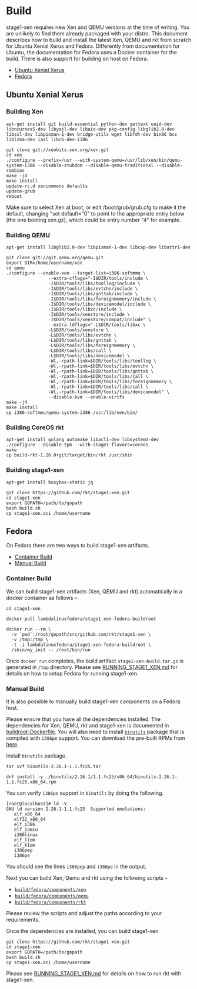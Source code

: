 # Build
stage1-xen requires new Xen and QEMU versions at the time of writing. You are unlikely to find them already packaged with your distro. This document describes how to build and install the latest Xen, QEMU and rkt from scratch for Ubuntu Xenial Xerus and Fedora. Differently from documentation for Ubuntu, the documentation for Fedora uses a Docker container for the build. There is also support for building on host on Fedora.

 * [Ubuntu Xenial Xerus](#build_ubuntu)
 * [Fedora](#build_fedora)

<a name="build_ubuntu"></a>
## Ubuntu Xenial Xerus

### Building Xen
```
apt-get install git build-essential python-dev gettext uuid-dev libncurses5-dev libyajl-dev libaio-dev pkg-config libglib2.0-dev libssl-dev libpixman-1-dev bridge-utils wget libfdt-dev bin86 bcc liblzma-dev iasl libc6-dev-i386

git clone git://xenbits.xen.org/xen.git
cd xen
./configure --prefix=/usr --with-system-qemu=/usr/lib/xen/bin/qemu-system-i386 --disable-stubdom --disable-qemu-traditional --disable-rombios
make -j4
make install
update-rc.d xencommons defaults
update-grub
reboot
```
Make sure to select Xen at boot, or edit /boot/grub/grub.cfg to make it the default, changing "set default="0" to point to the appropriate entry below (the one booting xen.gz), which could be entry number "4" for example.


### Building QEMU
```
apt-get install libglib2.0-dev libpixman-1-dev libcap-dev libattr1-dev

git clone git://git.qemu.org/qemu.git
export DIR=/home/username/xen
cd qemu
./configure --enable-xen --target-list=i386-softmmu \
                --extra-cflags="-I$DIR/tools/include \
                -I$DIR/tools/libs/toollog/include \
                -I$DIR/tools/libs/evtchn/include \
                -I$DIR/tools/libs/gnttab/include \
                -I$DIR/tools/libs/foreignmemory/include \
                -I$DIR/tools/libs/devicemodel/include \
                -I$DIR/tools/libxc/include \
                -I$DIR/tools/xenstore/include \
                -I$DIR/tools/xenstore/compat/include" \
                --extra-ldflags="-L$DIR/tools/libxc \
                -L$DIR/tools/xenstore \
                -L$DIR/tools/libs/evtchn \
                -L$DIR/tools/libs/gnttab \
                -L$DIR/tools/libs/foreignmemory \
                -L$DIR/tools/libs/call \
                -L$DIR/tools/libs/devicemodel \
                -Wl,-rpath-link=$DIR/tools/libs/toollog \
                -Wl,-rpath-link=$DIR/tools/libs/evtchn \
                -Wl,-rpath-link=$DIR/tools/libs/gnttab \
                -Wl,-rpath-link=$DIR/tools/libs/call \
                -Wl,-rpath-link=$DIR/tools/libs/foreignmemory \
                -Wl,-rpath-link=$DIR/tools/libs/call \
                -Wl,-rpath-link=$DIR/tools/libs/devicemodel" \
                --disable-kvm --enable-virtfs
make -j4
make install
cp i386-softmmu/qemu-system-i386 /usr/lib/xen/bin/
```

### Building CoreOS rkt
```
apt-get install golang automake libacl1-dev libsystemd-dev
./configure --disable-tpm --with-stage1-flavors=coreos
make
cp build-rkt-1.26.0+git/target/bin/rkt /usr/sbin
```

### Building stage1-xen
```
apt-get install busybox-static jq

git clone https://github.com/rkt/stage1-xen.git
cd stage1-xen
export GOPATH=/path/to/gopath
bash build.sh
cp stage1-xen.aci /home/username
```

<a name="build_fedora"></a>
## Fedora

On Fedora there are two ways to build stage1-xen artifacts.

 * [Container Build](#build_fedora_container_build)
 * [Manual Build](#build_fedora_manual_build)
 
<a name="build_fedora_container_build"></a>
### Container Build

We can build stage1-xen artifacts (Xen, QEMU and rkt) automatically in a docker container as follows &ndash;

```
cd stage1-xen

docker pull lambdalinuxfedora/stage1-xen-fedora-buildroot

docker run --rm \
  -v `pwd`:/root/gopath/src/github.com/rkt/stage1-xen \
  -v /tmp:/tmp \
  -t -i lambdalinuxfedora/stage1-xen-fedora-buildroot \
  /sbin/my_init -- /root/bin/run
```

Once `docker run` completes, the build artifact `stage1-xen-build.tar.gz` is generated in `/tmp` directory. Please see [RUNNING_STAGE1_XEN.md](build/fedora/RUNNING_STAGE1_XEN.md) for details on how to setup Fedora for running stage1-xen.

<a name="build_fedora_manual_build"></a>
### Manual Build

It is also possible to manually build stage1-xen components on a Fedora host. 

Please ensure that you have all the dependencies installed. The dependencies for Xen, QEMU, rkt and stage1-xen is documented in [buildroot-Dockerfile](build/fedora/buildroot-Dockerfile). You will also need to install [`binutils`](https://github.com/lambda-linux-fedora/binutils) package that is compiled with `i386pe` support. You can download the pre-built RPMs from [here](https://drive.google.com/open?id=0B_tTbuxmuRzIR05wQ3E1eWVyaGs).

Install `binutils` package.

```
tar xvf binutils-2.26.1-1.1.fc25.tar

dnf install -y ./binutils/2.26.1/1.1.fc25/x86_64/binutils-2.26.1-1.1.fc25.x86_64.rpm
```

You can verify `i386pe` support in `binutils` by doing the following.

```
[root@localhost]# ld -V
GNU ld version 2.26.1-1.1.fc25  Supported emulations:
   elf_x86_64
   elf32_x86_64
   elf_i386
   elf_iamcu
   i386linux
   elf_l1om
   elf_k1om
   i386pep
   i386pe
```

You should see the lines `i386pep` and `i386pe` in the output.

Next you can build Xen, Qemu and rkt using the following scripts &ndash;

 * [`build/fedora/components/xen`](build/fedora/components/xen)
 * [`build/fedora/components/qemu`](build/fedora/components/qemu)
 * [`build/fedora/components/rkt`](build/fedora/components/rkt)

Please review the scripts and adjust the paths according to your requirements.

Once the dependencies are installed, you can build stage1-xen

```
git clone https://github.com/rkt/stage1-xen.git
cd stage1-xen
export GOPATH=/path/to/gopath
bash build.sh
cp stage1-xen.aci /home/username
```

Please see [RUNNING_STAGE1_XEN.md](build/fedora/RUNNING_STAGE1_XEN.md) for details on how to run rkt with stage1-xen.
